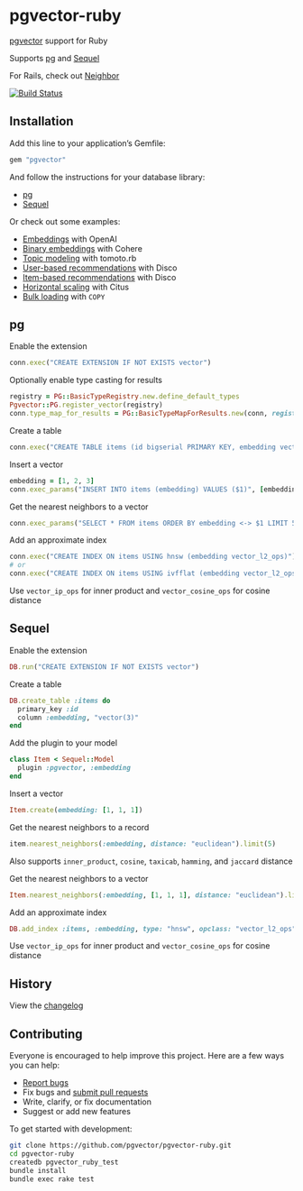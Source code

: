 # pgvector-ruby

[pgvector](https://github.com/pgvector/pgvector) support for Ruby

Supports [pg](https://github.com/ged/ruby-pg) and [Sequel](https://github.com/jeremyevans/sequel)

For Rails, check out [Neighbor](https://github.com/ankane/neighbor)

[![Build Status](https://github.com/pgvector/pgvector-ruby/actions/workflows/build.yml/badge.svg)](https://github.com/pgvector/pgvector-ruby/actions)

## Installation

Add this line to your application’s Gemfile:

```ruby
gem "pgvector"
```

And follow the instructions for your database library:

- [pg](#pg)
- [Sequel](#sequel)

Or check out some examples:

- [Embeddings](examples/openai_embeddings.rb) with OpenAI
- [Binary embeddings](examples/cohere_embeddings.rb) with Cohere
- [Topic modeling](examples/topic_modeling.rb) with tomoto.rb
- [User-based recommendations](examples/disco_user_recs.rb) with Disco
- [Item-based recommendations](examples/disco_item_recs.rb) with Disco
- [Horizontal scaling](examples/citus.rb) with Citus
- [Bulk loading](examples/bulk_loading.rb) with `COPY`

## pg

Enable the extension

```ruby
conn.exec("CREATE EXTENSION IF NOT EXISTS vector")
```

Optionally enable type casting for results

```ruby
registry = PG::BasicTypeRegistry.new.define_default_types
Pgvector::PG.register_vector(registry)
conn.type_map_for_results = PG::BasicTypeMapForResults.new(conn, registry: registry)
```

Create a table

```ruby
conn.exec("CREATE TABLE items (id bigserial PRIMARY KEY, embedding vector(3))")
```

Insert a vector

```ruby
embedding = [1, 2, 3]
conn.exec_params("INSERT INTO items (embedding) VALUES ($1)", [embedding])
```

Get the nearest neighbors to a vector

```ruby
conn.exec_params("SELECT * FROM items ORDER BY embedding <-> $1 LIMIT 5", [embedding]).to_a
```

Add an approximate index

```ruby
conn.exec("CREATE INDEX ON items USING hnsw (embedding vector_l2_ops)")
# or
conn.exec("CREATE INDEX ON items USING ivfflat (embedding vector_l2_ops) WITH (lists = 100)")
```

Use `vector_ip_ops` for inner product and `vector_cosine_ops` for cosine distance

## Sequel

Enable the extension

```ruby
DB.run("CREATE EXTENSION IF NOT EXISTS vector")
```

Create a table

```ruby
DB.create_table :items do
  primary_key :id
  column :embedding, "vector(3)"
end
```

Add the plugin to your model

```ruby
class Item < Sequel::Model
  plugin :pgvector, :embedding
end
```

Insert a vector

```ruby
Item.create(embedding: [1, 1, 1])
```

Get the nearest neighbors to a record

```ruby
item.nearest_neighbors(:embedding, distance: "euclidean").limit(5)
```

Also supports `inner_product`, `cosine`, `taxicab`, `hamming`, and `jaccard` distance

Get the nearest neighbors to a vector

```ruby
Item.nearest_neighbors(:embedding, [1, 1, 1], distance: "euclidean").limit(5)
```

Add an approximate index

```ruby
DB.add_index :items, :embedding, type: "hnsw", opclass: "vector_l2_ops"
```

Use `vector_ip_ops` for inner product and `vector_cosine_ops` for cosine distance

## History

View the [changelog](https://github.com/pgvector/pgvector-ruby/blob/master/CHANGELOG.md)

## Contributing

Everyone is encouraged to help improve this project. Here are a few ways you can help:

- [Report bugs](https://github.com/pgvector/pgvector-ruby/issues)
- Fix bugs and [submit pull requests](https://github.com/pgvector/pgvector-ruby/pulls)
- Write, clarify, or fix documentation
- Suggest or add new features

To get started with development:

```sh
git clone https://github.com/pgvector/pgvector-ruby.git
cd pgvector-ruby
createdb pgvector_ruby_test
bundle install
bundle exec rake test
```
